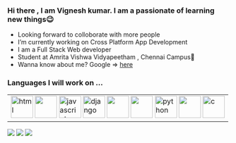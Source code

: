 

<h3>Hi there , I am Vignesh kumar. I am a passionate of learning new things😉</h3>
<ul>
  <li>Looking forward to colloborate with more people</li>
  <li>I’m currently working on Cross Platform App Development</li>
  <li>I am a Full Stack Web developer</li>
  <li>Student at Amrita Vishwa Vidyapeetham , Chennai Campus🏫</li>
  <li>Wanna know about me? Google => <a href="https://www.google.com/search?q=cool-man-vk">here</a></li>
 
</ul>
<h3>Languages I will work on ...</h3>
<table>
    <tr>
      <td>
        <div>
          <a href="https://developer.mozilla.org/en-US/docs/Web/HTML"><img src="https://img.icons8.com/color/48/000000/html-5--v1.png" alt="html" width="50" height="50"/></a>
          <a href="https://www.w3.org/Style/CSS/Overview.en.html"><img src="https://img.icons8.com/color/48/000000/css3.png" width="50" height="50"/></a>
          <a href="https://www.javascript.com"><img src="https://img.icons8.com/color/128/000000/javascript.png" alt="javascript" width="50" height="50" /></a>
          <a href="https://www.djangoproject.com"><img src="https://img.icons8.com/color/128/000000/django.png" alt="django" width="50" height="50" /></a>
          <a href="https://reactjs.org"><img src="https://img.icons8.com/nolan/64/react-native.png" width="50" height="50"/></a>
          <a href="https://vuejs.org"><img src="https://img.icons8.com/color/48/000000/vue-js.png" width="50" height="50"/></a>
          <a href="https://www.python.org"><img src="https://img.icons8.com/color/128/000000/python.png" alt="python" width="50" height="50" /></a>
          <a href="https://flutter.dev"><img src="https://img.icons8.com/fluency/48/000000/flutter.png" width="50" height="50"/></a>
          <a href="https://www.cprogramming.com"><img src="https://img.icons8.com/color/48/000000/c-programming.png" alt="c" width="50" height="50" /><a>
        </div>
    </td>
  </tr>
</table>
<img src="https://github-readme-stats.vercel.app/api?username=cool-man-vk&show_icons=true&include_all_commits=true&count_private=true&hide_border=true&theme=dark" />
<img src="https://github-readme-streak-stats.herokuapp.com?user=cool-man-vk&theme=dark&hide_border=true" />
<img src="https://github-readme-stats.vercel.app/api/top-langs/?username=cool-man-vk&theme=dark">
